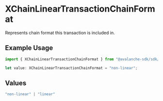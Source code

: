 # XChainLinearTransactionChainFormat

Represents chain format this transaction is included in.

## Example Usage

```typescript
import { XChainLinearTransactionChainFormat } from "@avalanche-sdk/sdk/models/components";

let value: XChainLinearTransactionChainFormat = "non-linear";
```

## Values

```typescript
"non-linear" | "linear"
```
